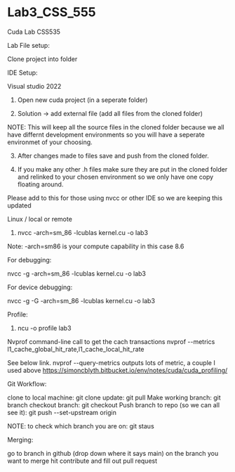 # Lab3_CSS_555
Cuda Lab CSS535

Lab File setup:

Clone project into folder

IDE Setup:

Visual studio 2022 

1. Open new cuda project (in a seperate folder)

2. Solution -> add external file (add all files from the cloned folder)

NOTE: This will keep all the source files in the cloned folder because we all have differnt development environments so you will have a seperate environmet of your choosing.

3. After changes made to files save and push from the cloned folder.

4. If you make any other .h files make sure they are put in the cloned folder and relinked to your chosen environment so we only have one copy floating around.


Please add to this for those using nvcc or other IDE so we are keeping this updated

Linux / local or remote

1. nvcc -arch=sm_86 -lcublas kernel.cu -o lab3

Note: -arch=sm86 is your compute capability in this case 8.6

For debugging:

nvcc -g -arch=sm_86 -lcublas kernel.cu -o lab3

For device debugging:

nvcc -g -G -arch=sm_86 -lcublas kernel.cu -o lab3


Profile:

1. ncu -o profile lab3


Nvprof command-line call to get the cach transactions
nvprof --metrics l1_cache_global_hit_rate,l1_cache_local_hit_rate

See below link. nvprof --query-metrics outputs lots of metric, a couple I used above
https://simoncblyth.bitbucket.io/env/notes/cuda/cuda_profiling/

Git Workflow:

clone to local machine: git clone <hhtps>
update: git pull
Make working branch: git branch <name of feature>
checkout branch: git checkout <name of branch>
Push branch to repo (so we can all see it): git push --set-upstream origin <name of branch>

NOTE: to check which branch you are on: git staus

Merging:

go to branch in github (drop down where it says main)
on the branch you want to merge hit contribute and fill out pull request

